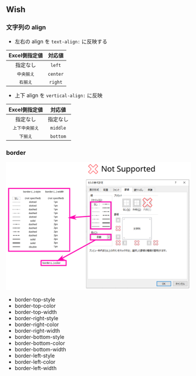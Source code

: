 ## Wish

### 文字列の align

 - 左右の align を `text-align:` に反映する

| Excel側指定値 |  対応値  |
| :-----------: | :------: |
|   指定なし    |  `left`  |
|  `中央揃え`   | `center` |
|   `右揃え`    | `right`  |

 - 上下 align を `vertical-align:` に反映

| Excel側指定値  |  対応値  |
| :------------: | :------: |
|    指定なし    | 指定なし |
| `上下中央揃え` | `middle` |
|    `下揃え`    | `bottom` |

### border

![](assets/images/border.svg)  

 - border-top-style
 - border-top-color
 - border-top-width
 - border-right-style
 - border-right-color
 - border-right-width
 - border-bottom-style
 - border-bottom-color
 - border-bottom-width
 - border-left-style
 - border-left-color
 - border-left-width

